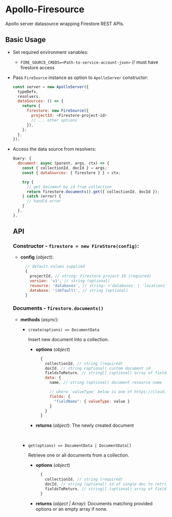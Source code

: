 # Apollo-Firesource

Apollo server datasource wrapping Firestore REST APIs.

## Basic Usage

- Set required environment variables:

  - `FIRE_SOURCE_CREDS=<Path-to-service-account-json>` // must have firestore access

- Pass `FireSource` instance as option to `ApolloServer` constructor:
  ```javascript
  const server = new ApolloServer({
    typeDefs,
    resolvers,
    dataSources: () => {
      return {
        firestore: new FireSource({
          projectId: <Firestore-project-id>
          // ... other options
        }),
      };
    },
  });
  ```
- Access the data source from resolvers:

  ```javascript
  Query: {
    document: async (parent, args, ctx) => {
      const { collectionId, docId } = args;
      const { dataSources: { firestore } } = ctx;

      try {
        // get document by id from collection
        return firestore.documents().get({ collectionId, docId });
      } catch (error) {
        // handle error
      }
    },
  },
  ```

  ## API

  ### Constructor - `firestore = new FireStore(config)`:

  - **config** (_object_):
    ```javascript
      // default values supplied
      {
        projectId, // string: Firestore project ID (required)
        version: 'v1', // string (optional)
        resource: 'databases', // string: <'databases' | 'locations'> (optional)
        database: '(default)', // string (optional)
      }
    ```

  ### Documents - `firestore.documents()`

  - **methods** (_async_):

    - `create(options) => DocumentData`

      Insert new document into a collection.

      - **options** (_object_)

        ```javascript
          {
            collectionId, // string (required)
            docId, // string (optional) custom document id
            fieldsToReturn, // string[] (optional) array of fields to include in response (mask)
            data: {
              name, // string (optional) document resource name

              // where `valueType` below is one of https://cloud.google.com/firestore/docs/reference/rest/v1/Value
              fields: {
                "fieldName": { valueType: value }
              }
            }
          }
        ```

      - **returns** (_object_): The newly created document

      <br />

    - `get(options) => DocumentData | DocumentData[]`

      Retrieve one or all documents from a collection.

      - **options** (_object_)
        ```javascript
          {
            collectionId, // string (required)
            docId, // string (optional) id of single doc to retrieve
            fieldsToReturn, // string[] (optional) array of fields to include in response (mask)
          }
        ```
      - **returns** (_object | Array_): Documents matching provided options or an empty array if none.
